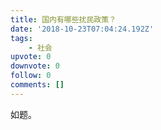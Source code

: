 ```yaml
---
title: 国内有哪些扰民政策？
date: '2018-10-23T07:04:24.192Z'
tags:
    - 社会
upvote: 0
downvote: 0
follow: 0
comments: []
---
```


如题。
